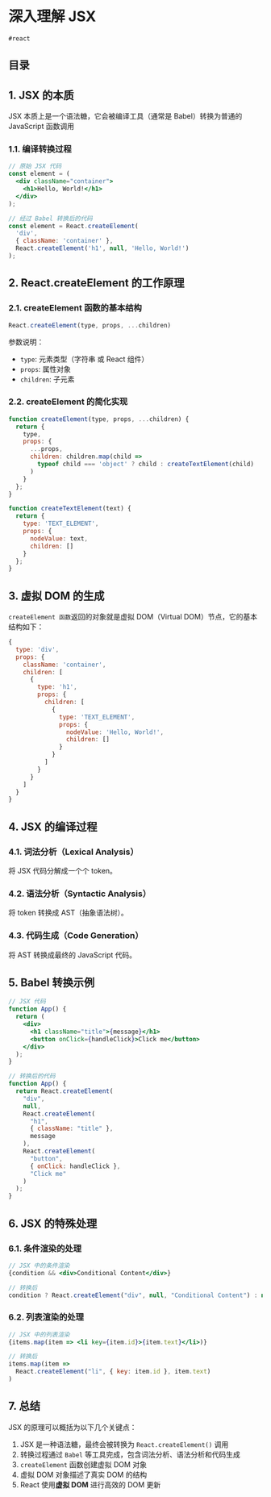 
# 深入理解 JSX

`#react` 


## 目录
<!-- toc -->
 ## 1. JSX 的本质 

JSX 本质上是一个语法糖，它会被编译工具（通常是 Babel）转换为普通的 JavaScript 函数调用

### 1.1. 编译转换过程

```jsx
// 原始 JSX 代码
const element = (
  <div className="container">
    <h1>Hello, World!</h1>
  </div>
);

// 经过 Babel 转换后的代码
const element = React.createElement(
  'div',
  { className: 'container' },
  React.createElement('h1', null, 'Hello, World!')
);
```

## 2. React.createElement 的工作原理

### 2.1. createElement 函数的基本结构

```javascript
React.createElement(type, props, ...children)
```

参数说明：
- `type`: 元素类型（字符串 或 React 组件）
- `props`: 属性对象
- `children`: 子元素

### 2.2. createElement 的简化实现

```javascript
function createElement(type, props, ...children) {
  return {
    type,
    props: {
      ...props,
      children: children.map(child =>
        typeof child === 'object' ? child : createTextElement(child)
      )
    }
  };
}

function createTextElement(text) {
  return {
    type: 'TEXT_ELEMENT',
    props: {
      nodeValue: text,
      children: []
    }
  };
}
```

## 3. 虚拟 DOM 的生成

`createElement 函数`返回的对象就是虚拟 DOM（Virtual DOM）节点，它的基本结构如下：

```javascript
{
  type: 'div',
  props: {
    className: 'container',
    children: [
      {
        type: 'h1',
        props: {
          children: [
            {
              type: 'TEXT_ELEMENT',
              props: {
                nodeValue: 'Hello, World!',
                children: []
              }
            }
          ]
        }
      }
    ]
  }
}
```

## 4. JSX 的编译过程

### 4.1. 词法分析（Lexical Analysis）

将 JSX 代码分解成一个个 token。

### 4.2. 语法分析（Syntactic Analysis）

将 token 转换成 AST（抽象语法树）。

### 4.3. 代码生成（Code Generation）

将 AST 转换成最终的 JavaScript 代码。

## 5. Babel 转换示例

```jsx
// JSX 代码
function App() {
  return (
    <div>
      <h1 className="title">{message}</h1>
      <button onClick={handleClick}>Click me</button>
    </div>
  );
}

// 转换后的代码
function App() {
  return React.createElement(
    "div",
    null,
    React.createElement(
      "h1",
      { className: "title" },
      message
    ),
    React.createElement(
      "button",
      { onClick: handleClick },
      "Click me"
    )
  );
}
```

## 6. JSX 的特殊处理

### 6.1. 条件渲染的处理

```jsx
// JSX 中的条件渲染
{condition && <div>Conditional Content</div>}

// 转换后
condition ? React.createElement("div", null, "Conditional Content") : null
```

### 6.2. 列表渲染的处理

```jsx
// JSX 中的列表渲染
{items.map(item => <li key={item.id}>{item.text}</li>)}

// 转换后
items.map(item => 
  React.createElement("li", { key: item.id }, item.text)
)
```

## 7. 总结

JSX 的原理可以概括为以下几个关键点：

1. JSX 是一种语法糖，最终会被转换为 `React.createElement()` 调用
2. 转换过程通过 `Babel` 等工具完成，包含词法分析、语法分析和代码生成
3. `createElement` 函数创建虚拟 DOM 对象
4. 虚拟 DOM 对象描述了真实 DOM 的结构
5. React 使用**虚拟 DOM** 进行高效的 DOM 更新

